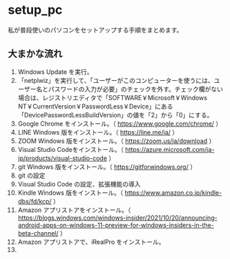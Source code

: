 # setup_pc
私が普段使いのパソコンをセットアップする手順をまとめます。  

## 大まかな流れ
1. Windows Update を実行。
2. 「netplwiz」を実行して、「ユーザーがこのコンピューターを使うには、ユーザー名とパスワードの入力が必要」のチェックを外す。チェック欄がない場合は、レジストリエディタで「SOFTWARE￥Microsoft￥Windows NT￥CurrentVersion￥PasswordLess￥Device」にある「DevicePasswordLessBuildVersion」の値を「2」から「0」にする。
3. Google Chrome をインストール。（ https://www.google.com/chrome/ ）
4. LINE Windows 版をインストール。（ https://line.me/ja/ ）
5. ZOOM Windows 版をインストール。（ https://zoom.us/ja/download ）
6. Visual Studio Codeをインストール。（ https://azure.microsoft.com/ja-jp/products/visual-studio-code ）
7. git Windows 版をインストール。（ https://gitforwindows.org/ ）
8. git の設定
9. Visual Studio Code の設定、拡張機能の導入
10. Kindle Windows 版をインストール。（ https://www.amazon.co.jp/kindle-dbs/fd/kcp/ ）
11. Amazon アプリストアをインストール。（ https://blogs.windows.com/windows-insider/2021/10/20/announcing-android-apps-on-windows-11-preview-for-windows-insiders-in-the-beta-channel/ ）
12. Amazon アプリストアで、iRealPro をインストール。
13. 
